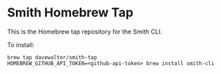 Smith Homebrew Tap
===
This is the Homebrew tap repository for the Smith CLI.

To install:

```
brew tap davewalter/smith-tap
HOMEBREW_GITHUB_API_TOKEN=<github-api-token> brew install smith-cli
```

